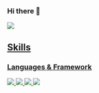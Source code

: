 ### Hi there 👋

<a href="pcar530@gmail.com" target="_blank"><img src="https://img.shields.io/badge/Accenture-A100FF?style=flat-square&logo=Accenture&logoColor=white"/>
  
## Skills 
### Languages & Framework
<img src="https://img.shields.io/badge/Python-FECC00?stype=flat-square&logo=Python&logoColor=3776AB"/> <img src="https://img.shields.io/badge/TensorFlow-000000?stype=flat-square&logo=TensorFlow&logoColor=FF6F00"/> <img src="https://img.shields.io/badge/C++-000000?stype=flat-square&logo=C++&logoColor=00599C"/> <img src="https://img.shields.io/badge/ROS-000000?stype=flat-square&logo=C++&logoColor=22314E"/>
